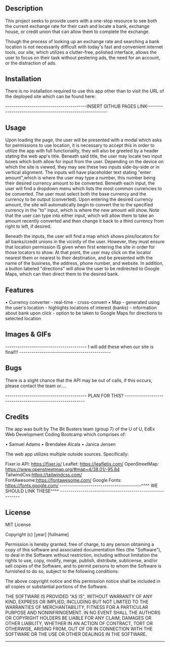 # <Currency Exchange>

## Description

This project seeks to provide users with a one-stop resource to see both the current exchange rate for their cash and locate a bank, exchange house, or credit union that can allow them to complete the exchange. 

Though the process of looking up an exchange rate and searching a bank location is not necessarily difficult with today's fast and convenient internet tools, our site, which utilizes a clutter-free, polished interface, allows the user to focus on their task without pestering ads, the need for an account, or the distraction of ads. 


## Installation

There is no installation required to use this app other than to visit the URL of the deployed site which can be found here:

----------------------------------------INSERT GITHUB PAGES LINK----------------------------------------------------------

## Usage

Upon loading the page, the user will be presented with a modal which asks for permissions to use location, it is necessary to accept this in order to utilize the app with full functionality, they will also be greeted by a header stating the web app's title. Beneath said title, the user may locate two input boxes which both allow for input from the user. Depending on the device on which the site is viewed, they may see these two inputs side-by-side or in vertical alignment. The inputs will have placeholder text stating "enter amount",which is where the user may type a number, this number being their desired currency amount to be converted. Beneath each input, the user will find a dropdown menu which lists the most common currencies to be converted. The user must select both the base currency and the currency to be output (converted). Upon entering the desired currency amount, the site will automatically begin to convert the to the specified currency in the "to" input, which is where the new amount will show. Note that the user can type into either input, which will allow them to take an amount recently converted and then change it back to a third currency from right to left, if desired. 

Beneath the inputs, the user will find a map which shows pins/locators for all banks/credit unions in the vicinity of the user. However, they must ensure that location permission IS given when first entering the site in order for those locators to show. At that point, the user may click on the locator nearest them or nearest to their destination, and be presented with the name of the business, the address, phone number, and website. In addition, a button labeled "directions" will allow the user to be redirected to Google Maps, which can then direct them to the desired bank. 

## Features

• Currency converter
    - real-time
    - cross-convert
• Map
    - generated using the user's location
    - highlights locations of interest (banks)
    - information about bank upon click
    - option to be taken to Google Maps for directions to selected location

## Images & GIFs

---------------------------------------- I will add these when our site is final!!! ---------------------------------------------

## Bugs

There is a slight chance that the API may be out of calls, if this occurs, please contact the team or....

---------------------------------------- PLAN FOR THIS? ----------------------------------------------------------

## Credits
 
 The app was built by The Bit Busters team (group 7) of the U of U, EdEx Web Development Coding Bootcamp which comprises of: 

 • Samuel Adams
 • Brendalee Alcala
 • Janica Jensen

 The web app utilizes multiple outside sources. Specifically: 
 
 Fixer.io API: https://fixer.io/
 Leaflet: https://leafletjs.com/
 OpenStreetMap: https://www.openstreetmap.org/#map=4/38.01/-95.84
 TailwindCss:https://tailwindcss.com/
 FontAwesome:https://fontawesome.com/
 Google Fonts: https://fonts.google.com/
 ----------------------------------------^^^^ WE SHOULD LINK THESE^^^^ ----------------------------------------------------------

## License
MIT License

Copyright (c) [year] [fullname]

Permission is hereby granted, free of charge, to any person obtaining a copy
of this software and associated documentation files (the "Software"), to deal
in the Software without restriction, including without limitation the rights
to use, copy, modify, merge, publish, distribute, sublicense, and/or sell
copies of the Software, and to permit persons to whom the Software is
furnished to do so, subject to the following conditions:

The above copyright notice and this permission notice shall be included in all
copies or substantial portions of the Software.

THE SOFTWARE IS PROVIDED "AS IS", WITHOUT WARRANTY OF ANY KIND, EXPRESS OR
IMPLIED, INCLUDING BUT NOT LIMITED TO THE WARRANTIES OF MERCHANTABILITY,
FITNESS FOR A PARTICULAR PURPOSE AND NONINFRINGEMENT. IN NO EVENT SHALL THE
AUTHORS OR COPYRIGHT HOLDERS BE LIABLE FOR ANY CLAIM, DAMAGES OR OTHER
LIABILITY, WHETHER IN AN ACTION OF CONTRACT, TORT OR OTHERWISE, ARISING FROM,
OUT OF OR IN CONNECTION WITH THE SOFTWARE OR THE USE OR OTHER DEALINGS IN THE
SOFTWARE.

---


